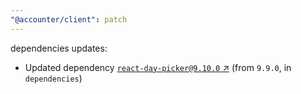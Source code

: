 ```yaml
---
"@accounter/client": patch
---
```

dependencies updates:
  - Updated dependency [`react-day-picker@9.10.0` ↗︎](https://www.npmjs.com/package/react-day-picker/v/9.10.0) (from `9.9.0`, in `dependencies`)

